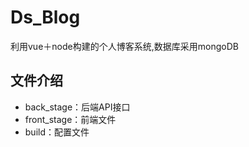 # Ds_Blog
利用vue＋node构建的个人博客系统,数据库采用mongoDB
## 文件介绍
* back_stage：后端API接口
* front_stage：前端文件
* build：配置文件
